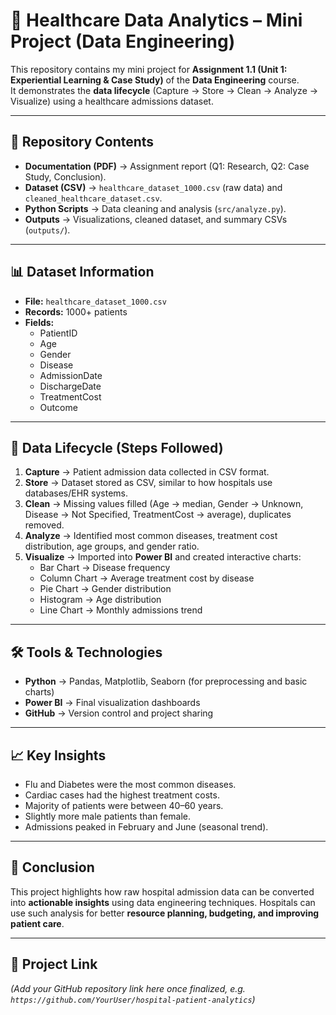 # 🏥 Healthcare Data Analytics – Mini Project (Data Engineering)

This repository contains my mini project for **Assignment 1.1 (Unit 1: Experiential Learning & Case Study)** of the **Data Engineering** course.  
It demonstrates the **data lifecycle** (Capture → Store → Clean → Analyze → Visualize) using a healthcare admissions dataset.  

---

## 📂 Repository Contents
- **Documentation (PDF)** → Assignment report (Q1: Research, Q2: Case Study, Conclusion).  
- **Dataset (CSV)** → `healthcare_dataset_1000.csv` (raw data) and `cleaned_healthcare_dataset.csv`.  
- **Python Scripts** → Data cleaning and analysis (`src/analyze.py`).  
- **Outputs** → Visualizations, cleaned dataset, and summary CSVs (`outputs/`).  

---

## 📊 Dataset Information
- **File:** `healthcare_dataset_1000.csv`  
- **Records:** 1000+ patients  
- **Fields:**  
  - PatientID  
  - Age  
  - Gender  
  - Disease  
  - AdmissionDate  
  - DischargeDate  
  - TreatmentCost  
  - Outcome  

---

## 🔄 Data Lifecycle (Steps Followed)
1. **Capture** → Patient admission data collected in CSV format.  
2. **Store** → Dataset stored as CSV, similar to how hospitals use databases/EHR systems.  
3. **Clean** → Missing values filled (Age → median, Gender → Unknown, Disease → Not Specified, TreatmentCost → average), duplicates removed.  
4. **Analyze** → Identified most common diseases, treatment cost distribution, age groups, and gender ratio.  
5. **Visualize** → Imported into **Power BI** and created interactive charts:  
   - Bar Chart → Disease frequency  
   - Column Chart → Average treatment cost by disease  
   - Pie Chart → Gender distribution  
   - Histogram → Age distribution  
   - Line Chart → Monthly admissions trend  

---

## 🛠 Tools & Technologies
- **Python** → Pandas, Matplotlib, Seaborn (for preprocessing and basic charts)  
- **Power BI** → Final visualization dashboards  
- **GitHub** → Version control and project sharing  

---

## 📈 Key Insights
- Flu and Diabetes were the most common diseases.  
- Cardiac cases had the highest treatment costs.  
- Majority of patients were between 40–60 years.  
- Slightly more male patients than female.  
- Admissions peaked in February and June (seasonal trend).  

---

## 📌 Conclusion
This project highlights how raw hospital admission data can be converted into **actionable insights** using data engineering techniques. Hospitals can use such analysis for better **resource planning, budgeting, and improving patient care**.  

---

## 🔗 Project Link
*(Add your GitHub repository link here once finalized, e.g. `https://github.com/YourUser/hospital-patient-analytics`)*  
